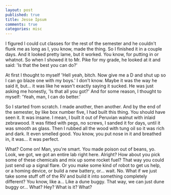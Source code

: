 ```yaml
---
layout: post
published: true
title: Jesse Ipsum
comments: true
categories: misc
---
```


I figured I could cut classes for the rest of the semester and he couldn't flunk me as long as I, you know, made the thing. So I finished it in a couple days. And it looked pretty lame, but it worked. You know, for putting in or whatnot. So when I showed it to Mr. Pike for my grade, he looked at it and said: 'Is that the best you can do?' 

At first I thought to myself 'Hell yeah, bitch. Now give me a D and shut up so I can go blaze one with my boys.' I don't know. Maybe it was the way he said it, but... it was like he wasn't exactly saying it sucked. He was just asking me honestly, 'Is that all you got?' And for some reason, I thought to myself: 'Yeah, man, I can do better.' 

So I started from scratch. I made another, then another. And by the end of the semester, by like box number five, I had built this thing. You should have seen it. It was insane. I mean, I built it out of Peruvian walnut with inlaid zebrawood. It was fitted with pegs, no screws, I sanded it for days, until it was smooth as glass. Then I rubbed all the wood with tung oil so it was rich and dark. It even smelled good. You know, you put nose in it and breathed in, it was... it was perfect. 

What? Come on! Man, you're smart. You made poison out of beans, yo. Look, we got, we got an entire lab right here. Alright? How about you pick some of these chemicals and mix up some rocket fuel? That way you could just send up a signal flare. Or you make some kind of robot to get us help, or a homing device, or build a new battery, or... wait. No. What if we just take some stuff off of the RV and build it into something completely different? You know, like a... Like a dune buggy. That way, we can just dune buggy or... What? Hey? What is it? What? 
